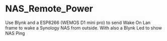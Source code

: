 # NAS_Remote_Power
Use Blynk and a ESP8266 (WEMOS D1 mini pro) to send Wake On Lan frame to wake a Synology NAS from outside. With also a Blynk Led to show NAS Ping
